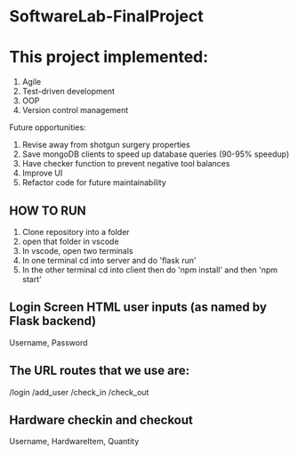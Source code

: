 # SoftwareLab-FinalProject

# This project implemented:
1. Agile
2. Test-driven development
3. OOP
4. Version control management

Future opportunities:
1. Revise away from shotgun surgery properties
2. Save mongoDB clients to speed up database queries (90-95% speedup)
3. Have checker function to prevent negative tool balances
4. Improve UI
5. Refactor code for future maintainability

## HOW TO RUN
1. Clone repository into a folder
2. open that folder in vscode
3. In vscode, open two terminals 
4. In one terminal cd into server and do 'flask run'
5. In the other terminal cd into client then do 'npm install' and then 'npm start'

## Login Screen HTML user inputs (as named by Flask backend)
Username, Password

## The URL routes that we use are:
/login
/add_user
/check_in
/check_out

## Hardware checkin and checkout
Username, HardwareItem, Quantity

